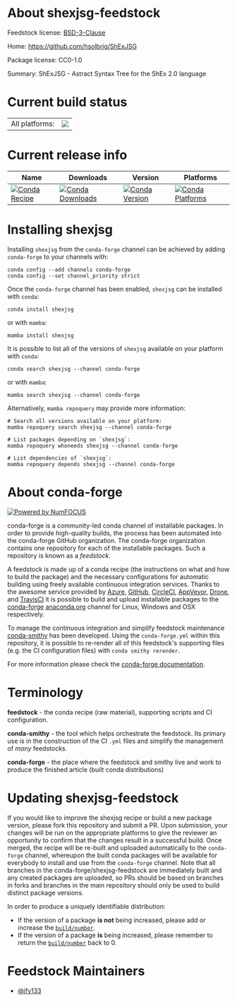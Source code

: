 About shexjsg-feedstock
=======================

Feedstock license: [BSD-3-Clause](https://github.com/conda-forge/shexjsg-feedstock/blob/main/LICENSE.txt)

Home: https://github.com/hsolbrig/ShExJSG

Package license: CC0-1.0

Summary: ShExJSG - Astract Syntax Tree for the ShEx 2.0 language

Current build status
====================


<table><tr><td>All platforms:</td>
    <td>
      <a href="https://dev.azure.com/conda-forge/feedstock-builds/_build/latest?definitionId=22726&branchName=main">
        <img src="https://dev.azure.com/conda-forge/feedstock-builds/_apis/build/status/shexjsg-feedstock?branchName=main">
      </a>
    </td>
  </tr>
</table>

Current release info
====================

| Name | Downloads | Version | Platforms |
| --- | --- | --- | --- |
| [![Conda Recipe](https://img.shields.io/badge/recipe-shexjsg-green.svg)](https://anaconda.org/conda-forge/shexjsg) | [![Conda Downloads](https://img.shields.io/conda/dn/conda-forge/shexjsg.svg)](https://anaconda.org/conda-forge/shexjsg) | [![Conda Version](https://img.shields.io/conda/vn/conda-forge/shexjsg.svg)](https://anaconda.org/conda-forge/shexjsg) | [![Conda Platforms](https://img.shields.io/conda/pn/conda-forge/shexjsg.svg)](https://anaconda.org/conda-forge/shexjsg) |

Installing shexjsg
==================

Installing `shexjsg` from the `conda-forge` channel can be achieved by adding `conda-forge` to your channels with:

```
conda config --add channels conda-forge
conda config --set channel_priority strict
```

Once the `conda-forge` channel has been enabled, `shexjsg` can be installed with `conda`:

```
conda install shexjsg
```

or with `mamba`:

```
mamba install shexjsg
```

It is possible to list all of the versions of `shexjsg` available on your platform with `conda`:

```
conda search shexjsg --channel conda-forge
```

or with `mamba`:

```
mamba search shexjsg --channel conda-forge
```

Alternatively, `mamba repoquery` may provide more information:

```
# Search all versions available on your platform:
mamba repoquery search shexjsg --channel conda-forge

# List packages depending on `shexjsg`:
mamba repoquery whoneeds shexjsg --channel conda-forge

# List dependencies of `shexjsg`:
mamba repoquery depends shexjsg --channel conda-forge
```


About conda-forge
=================

[![Powered by
NumFOCUS](https://img.shields.io/badge/powered%20by-NumFOCUS-orange.svg?style=flat&colorA=E1523D&colorB=007D8A)](https://numfocus.org)

conda-forge is a community-led conda channel of installable packages.
In order to provide high-quality builds, the process has been automated into the
conda-forge GitHub organization. The conda-forge organization contains one repository
for each of the installable packages. Such a repository is known as a *feedstock*.

A feedstock is made up of a conda recipe (the instructions on what and how to build
the package) and the necessary configurations for automatic building using freely
available continuous integration services. Thanks to the awesome service provided by
[Azure](https://azure.microsoft.com/en-us/services/devops/), [GitHub](https://github.com/),
[CircleCI](https://circleci.com/), [AppVeyor](https://www.appveyor.com/),
[Drone](https://cloud.drone.io/welcome), and [TravisCI](https://travis-ci.com/)
it is possible to build and upload installable packages to the
[conda-forge](https://anaconda.org/conda-forge) [anaconda.org](https://anaconda.org/)
channel for Linux, Windows and OSX respectively.

To manage the continuous integration and simplify feedstock maintenance
[conda-smithy](https://github.com/conda-forge/conda-smithy) has been developed.
Using the ``conda-forge.yml`` within this repository, it is possible to re-render all of
this feedstock's supporting files (e.g. the CI configuration files) with ``conda smithy rerender``.

For more information please check the [conda-forge documentation](https://conda-forge.org/docs/).

Terminology
===========

**feedstock** - the conda recipe (raw material), supporting scripts and CI configuration.

**conda-smithy** - the tool which helps orchestrate the feedstock.
                   Its primary use is in the construction of the CI ``.yml`` files
                   and simplify the management of *many* feedstocks.

**conda-forge** - the place where the feedstock and smithy live and work to
                  produce the finished article (built conda distributions)


Updating shexjsg-feedstock
==========================

If you would like to improve the shexjsg recipe or build a new
package version, please fork this repository and submit a PR. Upon submission,
your changes will be run on the appropriate platforms to give the reviewer an
opportunity to confirm that the changes result in a successful build. Once
merged, the recipe will be re-built and uploaded automatically to the
`conda-forge` channel, whereupon the built conda packages will be available for
everybody to install and use from the `conda-forge` channel.
Note that all branches in the conda-forge/shexjsg-feedstock are
immediately built and any created packages are uploaded, so PRs should be based
on branches in forks and branches in the main repository should only be used to
build distinct package versions.

In order to produce a uniquely identifiable distribution:
 * If the version of a package **is not** being increased, please add or increase
   the [``build/number``](https://docs.conda.io/projects/conda-build/en/latest/resources/define-metadata.html#build-number-and-string).
 * If the version of a package **is** being increased, please remember to return
   the [``build/number``](https://docs.conda.io/projects/conda-build/en/latest/resources/define-metadata.html#build-number-and-string)
   back to 0.

Feedstock Maintainers
=====================

* [@jfy133](https://github.com/jfy133/)

